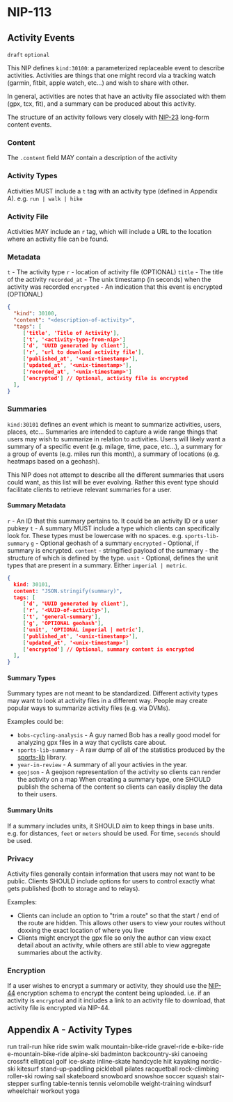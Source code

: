 NIP-113
===
Activity Events
----------------
`draft` `optional`

This NIP defines `kind:30100`: a parameterized replaceable event to describe activities. Activities are things that one might record via a tracking watch (garmin, fitbit, apple watch, etc...) and wish to share with other.

In general, activities are notes that have an activity file associated with them (gpx, tcx, fit), and a summary can be produced about this activity.

The structure of an activity follows very closely with [NIP-23](23.md) long-form content events.
### Content
The `.content` field MAY contain a description of the activity
### Activity Types
Activities MUST include a `t` tag with an activity type (defined in Appendix A). e.g. `run | walk | hike`
### Activity File
Activities MAY include an `r` tag, which will include a URL to the location where an activity file can be found.
### Metadata
`t` - The activity type
`r` - location of activity file (OPTIONAL)
`title` - The title of the activity
`recorded_at` - The unix timestamp (in seconds) when the activity was recorded
`encrypted` - An indication that this event is encrypted (OPTIONAL)

```json
{
  "kind": 30100,
  "content": "<description-of-activity>",
  "tags": [
	 ['title', 'Title of Activity'],
	 ['t', '<activity-type-from-nip>']
	 ['d', 'UUID generated by client'],
	 ['r', 'url to download activity file'],
	 ['published_at', '<unix-timestamp>'],
	 ['updated_at', '<unix-timestamp>'],
	 ['recorded_at', '<unix-timestamp>']
	 ['encrypted'] // Optional, activity file is encrypted
  ],
}
```
### Summaries
`kind:30101` defines an event which is meant to summarize activities, users, places, etc...
Summaries are intended to capture a wide range things that users may wish to summarize in relation to activities. 
Users will likely want a summary of a specific event (e.g. milage, time, pace, etc...), a summary for a group of events (e.g. miles run this month), a summary of locations (e.g. heatmaps based on a geohash). 

This NIP does not attempt to describe all the different summaries that users could want, as this list will be ever evolving. Rather this event type should facilitate clients to retrieve relevant summaries for a user.
#### Summary Metadata
`r` - An ID that this summary pertains to. It could be an activity ID or a user pubkey
`t` - A summary MUST include a type which clients can specifically look for. These types must be lowercase with no spaces. e.g. `sports-lib-summary`
`g` - Optional geohash of a summary
`encrypted` - Optional, if summary is encrypted.
`content` - stringified payload of the summary - the structure of which is defined by the type.
`unit` - Optional, defines the unit types that are present in a summary. Either `imperial | metric`.

```json
{
  kind: 30101,
  content: "JSON.stringify(summary)", 
  tags: [
	 ['d', 'UUID generated by client'],
	 ['r', '<UUID-of-activity>'],
	 ['t', 'general-summary'],
	 ['g', 'OPTIONAL geohash'],
	 ['unit', 'OPTIONAL imperial | metric'],
	 ['published_at', '<unix-timestamp>'],
	 ['updated_at', '<unix-timestamp>']
	 ['encrypted'] // Optional, summary content is encrypted
  ],
}
```

#### Summary Types
Summary types are not meant to be standardized. Different activity types may want to look at activity files in a different way. People may create popular ways to summarize activity files (e.g. via DVMs).

Examples could be:
- `bobs-cycling-analysis` - A guy named Bob has a really good model for analyzing gpx files in a way that cyclists care about.
- `sports-lib-summary` - A raw dump of all of the statistics produced by the [sports-lib](https://github.com/sports-alliance/sports-lib) library.
- `year-in-review` - A summary of all your activies in the year.
- `geojson` - A geojson representation of the activity so clients can render the activity on a map
When creating a summary type, one SHOULD publish the schema of the content so clients can easily display the data to their users.
#### Summary Units
If a summary includes units, it SHOULD aim to keep things in base units. e.g. for distances, `feet` or `meters` should be used. For time, `seconds` should be used.
### Privacy
Activity files generally contain information that users may not want to be public. Clients SHOULD include options for users to control exactly what gets published (both to storage and to relays). 

Examples:
- Clients can include an option to "trim a route" so that the start / end of the route are hidden. This allows other users to view your routes without doxxing the exact location of where you live
- Clients might encrypt the gpx file so only the author can view exact detail about an activity, while others are still able to view aggregate summaries about the activity.
### Encryption
If a user wishes to encrypt a summary or activity, they should use the [NIP-44](NIP-44.md) encryption schema to encrypt the content being uploaded. i.e. if an activity is `encrypted` and it includes a link to an activity file to download, that activity file is encrypted via NIP-44.

## Appendix A - Activity Types
run
trail-run
hike
ride
swim
walk
mountain-bike-ride
gravel-ride
e-bike-ride
e-mountain-bike-ride
alpine-ski
badminton
backcountry-ski
canoeing
crossfit
elliptical
golf
ice-skate
inline-skate
handcycle
hiit
kayaking
nordic-ski
kitesurf
stand-up-paddling
pickleball
pilates
racquetball
rock-climbing
roller-ski
rowing
sail
skateboard
snowboard
snowshoe
soccer
squash
stair-stepper
surfing
table-tennis
tennis
velomobile
weight-training
windsurf
wheelchair
workout
yoga